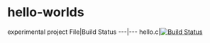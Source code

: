 # hello-worlds
experimental project
File|Build Status
---|---
hello.c|[![Build Status](https://travis-ci.com/B18031412wsx/hello-worlds.svg?branch=master)](https://travis-ci.com/B18031412wsx/hello-worlds)
